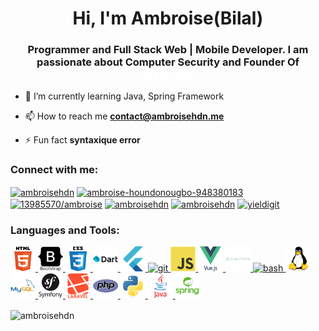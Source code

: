 <h1 align="center">Hi, I'm Ambroise(Bilal)</h1>
<h3 align="center">Programmer and Full Stack Web | Mobile Developer. I am passionate about Computer Security and Founder Of <a href="https://twitter.com/yieldigit" style="color:white" target="blank">@YielDigit</a>
</h3>

- 🔭 I’m currently learning Java, Spring Framework

- 📫 How to reach me **contact@ambroisehdn.me**

- ⚡ Fun fact **syntaxique error**

<h3 align="left">Connect with me:</h3>
<p align="left">
    <a href="https://twitter.com/ambroisehdn" target="blank"><img align="center"
            src="https://cdn.jsdelivr.net/npm/simple-icons@v3/icons/twitter.svg" alt="ambroisehdn" height="30"
            width="40" /></a>
    <a href="https://linkedin.com/in/ambroise-houndonougbo-948380183" target="blank"><img align="center"
            src="https://cdn.jsdelivr.net/npm/simple-icons@3.0.1/icons/linkedin.svg"
            alt="ambroise-houndonougbo-948380183" height="30" width="40" /></a>
    <a href="https://stackoverflow.com/users/13985570/ambroise" target="blank"><img align="center"
            src="https://cdn.jsdelivr.net/npm/simple-icons@3.0.1/icons/stackoverflow.svg" alt="13985570/ambroise"
            height="30" width="40" /></a>
    <a href="https://fb.com/ambroisehdn" target="blank"><img align="center"
            src="https://cdn.jsdelivr.net/npm/simple-icons@3.0.1/icons/facebook.svg" alt="ambroisehdn" height="30"
            width="40" /></a>
    <a href="https://instagram.com/ambroisehdn" target="blank"><img align="center"
            src="https://cdn.jsdelivr.net/npm/simple-icons@3.0.1/icons/instagram.svg" alt="ambroisehdn" height="30"
            width="40" /></a>
    <a href="https://www.youtube.com/c/informatutos" target="blank"><img align="center"
            src="https://cdn.jsdelivr.net/npm/simple-icons@3.1.0/icons/youtube.svg" alt="yieldigit" height="30"
            width="40" /></a>
</p>

<h3 align="left">Languages and Tools:</h3>
<p align="left"> 
             <a
        href="https://www.w3.org/html/" target="_blank"> <img
            src="https://raw.githubusercontent.com/devicons/devicon/master/icons/html5/html5-original-wordmark.svg"
            alt="html5" width="40" height="40" /> </a>
    <a href="https://getbootstrap.com" target="_blank"> <img
            src="https://raw.githubusercontent.com/devicons/devicon/master/icons/bootstrap/bootstrap-plain-wordmark.svg"
            alt="bootstrap" width="40" height="40" /> </a> <a href="https://www.w3schools.com/css/" target="_blank">
        <img src="https://raw.githubusercontent.com/devicons/devicon/master/icons/css3/css3-original-wordmark.svg"
            alt="css3" width="40" height="40" /> </a> 
            <a href="https://dart.dev/" target="_blank"> <img
            src="https://raw.githubusercontent.com/devicons/devicon/master/icons/dart/dart-original-wordmark.svg"
            alt="Dart" width="40" height="40" /> </a> 
             <a href="https://flutter.dev/" target="_blank"> <img
            src="https://raw.githubusercontent.com/devicons/devicon/master/icons/flutter/flutter-original.svg" alt="flutter" width="40" height="40" />
            <a href="https://git-scm.com/" target="_blank"> <img
            src="https://www.vectorlogo.zone/logos/git-scm/git-scm-icon.svg" alt="git" width="40" height="40" /> </a> <a href="https://developer.mozilla.org/en-US/docs/Web/JavaScript"
        target="_blank"> <img
            src="https://raw.githubusercontent.com/devicons/devicon/master/icons/javascript/javascript-original.svg"
            alt="javascript" width="40" height="40" /> </a>
             <a href="https://vuejs.org/" target="_blank"> <img
            src="https://raw.githubusercontent.com/devicons/devicon/master/icons/vuejs/vuejs-original-wordmark.svg"
            alt="vuejs" width="40" height="40" /> </a>
             <a href="https://www.electronjs.org/" target="_blank"> <img
            src="https://github.com/devicons/devicon/raw/master/icons/electron/electron-original-wordmark.svg"
            alt="electron" width="40" height="40" /> </a>
             <a href="https://www.gnu.org/software/bash/" target="_blank"> <img
            src="https://www.vectorlogo.zone/logos/gnu_bash/gnu_bash-icon.svg" alt="bash" width="40" height="40" /> </a>
    </a>
            <a href="https://www.linux.org/" target="_blank"> <img
            src="https://raw.githubusercontent.com/devicons/devicon/master/icons/linux/linux-original.svg" alt="linux"
            width="40" height="40" /> </a>
            <a href="https://www.mysql.com/" target="_blank"> <img
            src="https://raw.githubusercontent.com/devicons/devicon/master/icons/mysql/mysql-original-wordmark.svg"
            alt="mysql" width="40" height="40" /> </a> 
            <a href="https://symfony.com/" target="_blank"> <img
            src="https://github.com/devicons/devicon/raw/master/icons/symfony/symfony-original-wordmark.svg" alt="symfony" width="40" height="40" /> </a>
             <a href="https://laravel.com/" target="_blank"> <img
            src="https://raw.githubusercontent.com/devicons/devicon/master/icons/laravel/laravel-plain-wordmark.svg"
            alt="laravel" width="40" height="40" /> </a> 
    <a href="https://www.php.net" target="_blank"> <img
            src="https://raw.githubusercontent.com/devicons/devicon/master/icons/php/php-original.svg" alt="php"
            width="40" height="40" /> </a> <a href="https://www.python.org" target="_blank"> <img
            src="https://raw.githubusercontent.com/devicons/devicon/master/icons/python/python-original.svg"
            alt="python" width="40" height="40" /> </a>
             <a href="https://www.java.com/" target="_blank"> <img
            src="https://github.com/devicons/devicon/raw/master/icons/java/java-original-wordmark.svg" alt="java" width="40"
            height="40" /> </a> 
             <a href="https://spring.io/" target="_blank"> <img
            src="https://raw.githubusercontent.com/devicons/devicon/master/icons/spring/spring-original-wordmark.svg"
            alt="spring" width="40" height="40" /> </a>
            </p>

<p><img align="center" src="https://github-readme-streak-stats.herokuapp.com/?user=ambroisehdn&" alt="ambroisehdn" />
</p>
